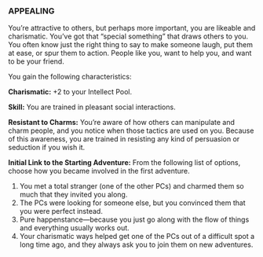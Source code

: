 ### APPEALING

<!-- P, ID: 050113 -->

You’re attractive to others, but perhaps more important, you are likeable and charismatic. You’ve got that “special something” that draws others to you. You often know just the right thing to say to make someone laugh, put them at ease, or spur them to action. People like you, want to help you, and want to be your friend.

<!-- P, ID: 050114 -->

You gain the following characteristics:

<!-- P, ID: 050115 -->

**Charismatic:** +2 to your Intellect Pool.

<!-- P, ID: 050116 -->

**Skill:** You are trained in pleasant social interactions.

<!-- P, ID: 050117 -->

**Resistant to Charms:** You’re aware of how others can manipulate and charm people, and you notice when those tactics are used on you. Because of this awareness, you are trained in resisting any kind of persuasion or seduction if you wish it.

<!-- P, ID: 050118 -->

**Initial Link to the Starting Adventure:** From the following list of options, choose how you became involved in the first adventure.

<!-- L, ID: 050119 -->

1. You met a total stranger (one of the other PCs) and charmed them so much that they invited you along.
2. The PCs were looking for someone else, but you convinced them that you were perfect instead.
3. Pure happenstance—because you just go along with the flow of things and everything usually works out.
4. Your charismatic ways helped get one of the PCs out of a difficult spot a long time ago, and they always ask you to join them on new adventures.

<!-- /L -->

